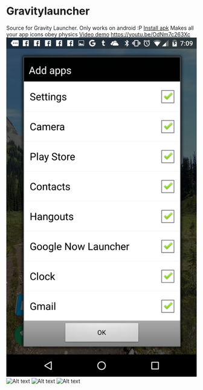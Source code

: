 # Gravitylauncher
Source for Gravity Launcher. 
Only works on android :P [Install apk](android-release.apk?raw=true)
Makes all your app icons obey physics
[Video demo](https://youtu.be/OdNm7c263Xc)
https://youtu.be/OdNm7c263Xc
![Alt text](Screenshot_20160326-190914.png "Optional title")
![Alt text](Screenshot_20160326-190852.png "Optional title")
![Alt text](Screenshot_20160326-190845.png "Optional title")
![Alt text](Screenshot_20160326-190902.png "Optional title")


